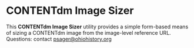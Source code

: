 ﻿# CONTENTdm Image Sizer

This **CONTENTdm Image Sizer** utility provides a simple form-based means of sizing a CONTENTdm image from the image-level reference URL. Questions: contact psager@ohiohistory.org
